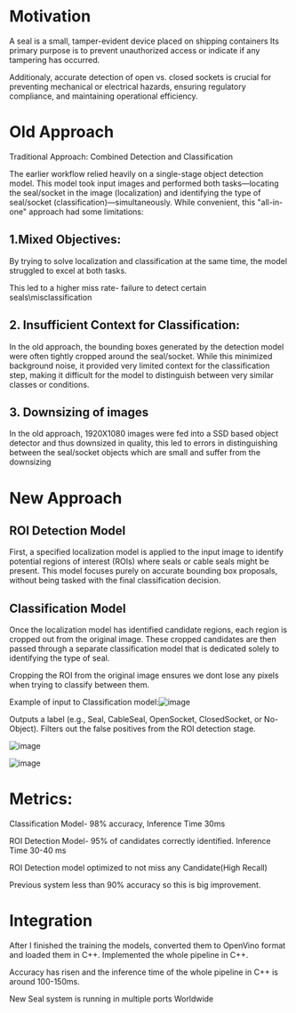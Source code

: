 # Motivation
A seal is a small, tamper-evident device placed on shipping containers
Its primary purpose is to prevent unauthorized access or indicate if any tampering has occurred.

Additionaly, accurate detection of open vs. closed sockets is crucial for preventing mechanical or electrical hazards, ensuring regulatory compliance, and maintaining operational efficiency.

# Old Approach
Traditional Approach: Combined Detection and Classification​

The earlier workflow relied heavily on a single-stage object detection model. This model took input images and performed both tasks—locating the seal/socket in the image (localization) and identifying the type of seal/socket (classification)—simultaneously. While convenient, this "all-in-one" approach had some limitations:​

## 1.Mixed Objectives:​

By trying to solve localization and classification at the same time, the model struggled to excel at both tasks. ​

This led to a higher miss rate- failure to detect certain seals\misclassification​

## 2. Insufficient Context for Classification:​

In the old approach, the bounding boxes generated by the detection model were often tightly cropped around the seal/socket. While this minimized background noise, it provided very limited context for the classification step, making it difficult for the model to distinguish between very similar classes or conditions.​

## 3. Downsizing of images
In the old approach, 1920X1080 images were fed into a SSD based object detector and thus downsized in quality, this led to errors in distinguishing between the seal/socket objects which are small and suffer from the downsizing

# New Approach

## ROI Detection Model

First, a specified localization model is applied to the input image to identify potential regions of interest (ROIs) where seals or cable seals might be present. This model focuses purely on accurate bounding box proposals, without being tasked with the final classification decision.

## Classification Model

Once the localization model has identified candidate regions, each region is cropped out from the original image.
These cropped candidates are then passed through a separate classification model that is dedicated solely to identifying the type of seal. ​

Cropping the ROI from the original image ensures we dont lose any pixels when trying to classify between them.

Example of input to Classification model:![image](https://github.com/user-attachments/assets/f53fa156-b820-4c25-9d60-ce40031b92d6)

Outputs a label (e.g., Seal, CableSeal, OpenSocket, ClosedSocket, or No-Object).
Filters out the false positives from the ROI detection stage.


![image](https://github.com/user-attachments/assets/ae7294af-ce44-4f3c-8cd0-f83f46bdca00)

![image](https://github.com/user-attachments/assets/59e5da2a-3dac-44a4-b8c9-3e096a8167cf)

# Metrics:​

Classification Model- 98% accuracy, Inference Time 30ms​

ROI Detection Model- 95% of candidates correctly identified. Inference Time 30-40 ms​

ROI Detection model optimized to not miss any Candidate(High Recall)

Previous system less than 90% accuracy so this is big improvement.

# Integration
After I finished the training the models, converted them to OpenVino format and loaded them in C++. Implemented the whole pipeline in C++. 

Accuracy has risen and the inference time of the whole pipeline in C++ is around 100-150ms. 

New Seal system is running in multiple ports Worldwide
